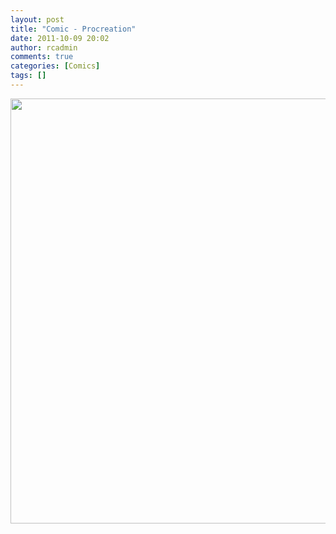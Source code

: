 ```yaml
---
layout: post
title: "Comic - Procreation"
date: 2011-10-09 20:02
author: rcadmin
comments: true
categories: [Comics]
tags: []
---
```

<a href="http://bitsmack.com/comics/2011/10/09/comic-procreation/ "><img src="http://dl.bitsmack.com/uploads/2011/10/20111009.jpg" alt="" title="I know you are more into in Marvel but I don't think they make Kitty Pryde onesies." width="680" height="680" class="alignnone size-full wp-image-2293" /></a>
